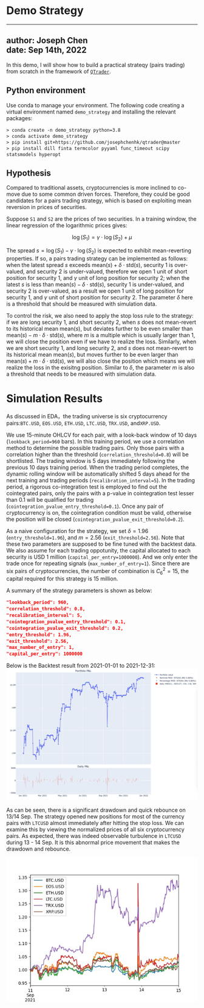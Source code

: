 # Demo Strategy

---
author: Joseph Chen\
date: Sep 14th, 2022
---

In this demo, I will show how to build a practical strateqy 
(pairs trading) from scratch in the framework of 
[`QTrader`](https://github.com/josephchenhk/qtrader).

## Python environment

Use conda to manage your environment. The following code
creating a virtual environment named `demo_strategy` and
installing the relevant packages:

```shell
> conda create -n demo_strategy python=3.8
> conda activate demo_strategy
> pip install git+https://github.com/josephchenhk/qtrader@master
> pip install dill finta termcolor pyyaml func_timeout scipy statsmodels hyperopt
```

## Hypothesis 

Compared to traditional assets, cryptocurrencies is more inclined 
to co-move due to some common driven forces. Therefore, they could 
be good candidates for a pairs trading strategy, which is based on 
exploiting mean reversion in prices of securities.

Suppose `S1` and `S2` are the prices of two securities. In a training
window, the linear regression of the logarithmic prices gives:

$$\log(S_1) = \gamma\cdot\log(S_2) + \mu$$

The spread $s = \log(S_1) - \gamma\cdot\log(S_2)$ is expected 
to exhibit mean-reverting
properties. If so, a pairs trading strategy can be implemented as
follows: when the latest spread $s$ exceeds 
$\text{mean}(s) + \delta\cdot\text{std}(s)$, 
security 1 is over-valued, and security 2 is under-valued, 
therefore we open 1 unit of short position for security 1, and
$\gamma$ unit of long position for security 2; when the 
latest $s$ is less than 
$\text{mean}(s) - \delta\cdot\text{std}(s)$, 
security 1 is under-valued, and security 2 is over-valued,
as a result we open 1 unit of long position for security 1, 
and $\gamma$ unit of short position for security 2. The 
parameter $\delta$ here is a threshold that should be measured 
with simulation data.

To control the risk, we also need to apply the stop
loss rule to the strategy: if we are long security 1, and
short security 2, when $s$ does not mean-revert to 
its historical mean $\text{mean}(s)$, but
deviates further to be even smaller than
$\text{mean}(s) - m\cdot\delta\cdot\text{std}(s)$,
where $m$ is a multiple which is usually larger than 1,
we will close the position even if we
have to realize the loss. Similarly, when we are
short security 1, and long security 2, and $s$ does not 
mean-revert to its historical mean $\text{mean}(s)$,
but moves further to be even larger than
$\text{mean}(s) + m\cdot\delta\cdot\text{std}(s)$,
we will also close the position which means we will
realize the loss in the exisitng position. Similar to
$\delta$, the parameter $m$ is also a threshold that needs
to be measured with simulation data.


# Simulation Results

As discussed in EDA，the trading universe is six cryptocurrency 
pairs:`BTC.USD`, `EOS.USD`, `ETH.USD`, `LTC.USD`, `TRX.USD`, 
and`XRP.USD`.

We use 15-minute OHLCV for each pair, with a look-back 
window of 10 days (`lookback_period=960` bars). In this training period, we 
use a correlation method to determine the possible
trading pairs. Only those pairs with a correlation higher
than the threshold (`correlation_threshold=0.8`) will be shortlisted. The trading
window is 5 days immediately following the previous 10 days
training period. When the trading period completes, the 
dynamic rolling window will be automatically shifted 5 days ahead
for the next training and trading periods (`recalibration_interval=5`).
In the trading period, a rigorous co-integration test is employed
to find out the cointegrated pairs, only the pairs with
a p-value in cointegration test lesser than 0.1 will
be qualified for trading (`cointegration_pvalue_entry_threshold=0.1`). 
Once any pair of cryptocurrency is on, the cointegration
condition must be valid, otherwise the position will
be closed (`cointegration_pvalue_exit_threshold=0.2`).

As a naive configuration for the strategy, we set
$\delta=1.96$ (`entry_threshold=1.96`), and $m=2.56$ 
(`exit_threshold=2.56`). Note that these two parameters
are supposed to be fine tuned with the backtest data.
We also assume for each trading oppotunity, 
the capital allocated to each security is USD 1 million
(`capital_per_entry=1000000`). And we only enter
the trade once for repeating signals 
(`max_number_of_entry=1`). Since there are six pairs
of cryptocurrencies, the number of combination is
$C^2_6 = 15$, the capital required for this 
strategy is $15$ million.

A summary of the strategy parameters is shown as below:

```json
"lookback_period": 960,
"correlation_threshold": 0.8,
"recalibration_interval": 5,
"cointegration_pvalue_entry_threshold": 0.1,
"cointegration_pvalue_exit_threshold": 0.2,
"entry_threshold": 1.96,
"exit_threshold": 2.56,
"max_number_of_entry": 1,
"capital_per_entry": 1000000
```
Below is the Backtest result from 2021-01-01 to 2021-12-31: 
![alt text](https://github.com/josephchenhk/demo_strategy/blob/main/contents/pnl_01.jpeg "pnl_01")

As can be seen, there is a significant drawdown and quick rebounce 
on 13/14 Sep. The strategy opened new positions for most of the 
currency pairs with `LTCUSD` almost immediately after hitting 
the stop loss. We can examine this by viewing the normalized
prices of all six cryptocurrency pairs. As expected, there was
indeed observable turbulence in `LTCUSD` during 13 - 14 Sep.
It is this abnormal price movement that makes the drawdown
and rebounce.

![alt text](https://github.com/josephchenhk/demo_strategy/blob/main/contents/closes_Sep11_Sep14.jpeg "closes_sep")